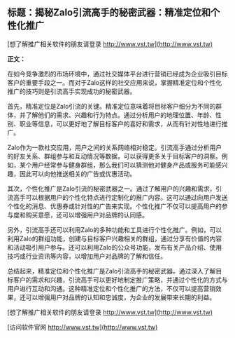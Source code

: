 ## **标题：揭秘Zalo引流高手的秘密武器：精准定位和个性化推广**

[想了解推广相关软件的朋友请登录 http://www.vst.tw](http://www.vst.tw)

**正文：**

在如今竞争激烈的市场环境中，通过社交媒体平台进行营销已经成为企业吸引目标客户的重要手段之一。而对于Zalo这样的社交应用来说，掌握精准定位和个性化推广的技巧则是引流高手实现成功的秘密武器。

首先，精准定位是Zalo引流的关键。精准定位意味着将目标客户细分为不同的群体，并了解他们的需求、兴趣和行为特点。通过分析用户的地理位置、年龄、性别、职业等信息，可以更好地了解目标客户的喜好和需求，从而有针对性地进行推广。

Zalo作为一款社交应用，用户之间的关系网络相对稳定。引流高手通过分析用户的好友关系、群组参与和互动情况等数据，可以获得更多关于目标客户的洞察。例如，某个用户经常参与健身群组，那么我们可以猜测他对健身产品或服务可能感兴趣，因此可以向他推送相关的广告或优惠活动。

其次，个性化推广是Zalo引流的秘密武器之一。通过了解用户的兴趣和需求，引流高手可以根据用户的个性化特点进行定制化的推广内容。这可以通过向用户发送个性化的消息、优惠券或针对性的广告来实现。个性化推广不仅可以提高用户的参与度和购买意愿，还可以增强用户对品牌的认同感。

另外，引流高手还可以利用Zalo的多种功能和工具进行个性化推广。例如，可以利用Zalo的群组功能，创建与目标客户兴趣相关的群组，通过分享有价值的内容和活动吸引用户参与。还可以利用Zalo的公众号功能，发布有关产品介绍、使用技巧或行业资讯等内容，以增加用户对品牌的了解和信任。

总结起来，精准定位和个性化推广是Zalo引流高手的秘密武器。通过深入了解目标客户的需求和兴趣，引流高手可以更好地制定推广策略，并通过个性化的方式与用户进行互动和沟通。这种精准定位和个性化推广的方法，不仅可以提高营销效果，还可以增强用户对品牌的认知和忠诚度，为企业的发展带来长期的利益。

[想了解推广相关软件的朋友请登录 http://www.vst.tw](http://www.vst.tw)


[访问软件官网 http://www.vst.tw](http://www.vst.tw)

